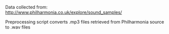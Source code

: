 
Data collected from:
  http://www.philharmonia.co.uk/explore/sound_samples/

Preprocessing script converts .mp3 files retrieved from Philharmonia source to .wav files
